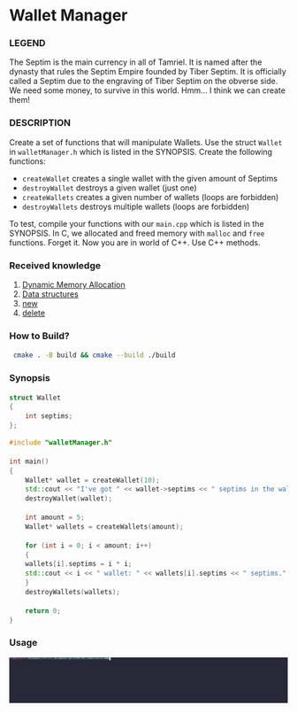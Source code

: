 # Wallet Manager

### LEGEND

The Septim is the main currency in all of Tamriel. It is named after the dynasty that
rules the Septim Empire founded by Tiber Septim. It is officially called a Septim due to
the engraving of Tiber Septim on the obverse side.
We need some money, to survive in this world. Hmm... I think we can create them!

### DESCRIPTION

Create a set of functions that will manipulate Wallets. Use the struct `Wallet` in `walletManager.h`
which is listed in the SYNOPSIS.
Create the following functions:
* `createWallet` creates a single wallet with the given amount of Septims
* `destroyWallet` destroys a given wallet (just one)
* `createWallets` creates a given number of wallets (loops are forbidden)
* `destroyWallets` destroys multiple wallets (loops are forbidden)

To test, compile your functions with our `main.cpp` which is listed in the SYNOPSIS. In C,
we allocated and freed memory with `malloc` and `free` functions. Forget it. Now you are in
world of C++. Use C++ methods.

### Received knowledge
1. [Dynamic Memory Allocation](http://www.cplusplus.com/doc/tutorial/dynamic/)
1. [Data structures](http://www.cplusplus.com/doc/Tutorial/structures/)
2. [new](https://en.cppreference.com/w/cpp/language/new)
3. [delete](https://en.cppreference.com/w/cpp/language/delete)

### How to Build?
```bash
 cmake . -B build && cmake --build ./build
 ```

### Synopsis
```c++
struct Wallet 
{
    int septims;
};
```

```c++
#include "walletManager.h"

int main() 
{
    Wallet* wallet = createWallet(10);
    std::cout << "I've got " << wallet->septims << " septims in the wallet." << std::endl;
    destroyWallet(wallet);
    
    int amount = 5;
    Wallet* wallets = createWallets(amount);
    
    for (int i = 0; i < amount; i++) 
    {
    wallets[i].septims = i * i;
    std::cout << i << " wallet: " << wallets[i].septims << " septims." << std::endl;
    }
    destroyWallets(wallets);
    
    return 0;
}
```

### Usage
![Usage](.local/usage.svg)